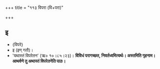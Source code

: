 +++
title = "११३ विपरा (वि+परा)"

+++

## इ
- {विपरे}
- इ (इण् गतौ)।
- 'यथास्तं विपरेतन' (ऋ० १०।८५।२३)। **विविधं परागच्छत, निवर्तध्वमित्यर्थः। अस्तमिति गृहनाम। आथर्वणे तु अथास्तं विपरेतनेति पाठः।**
